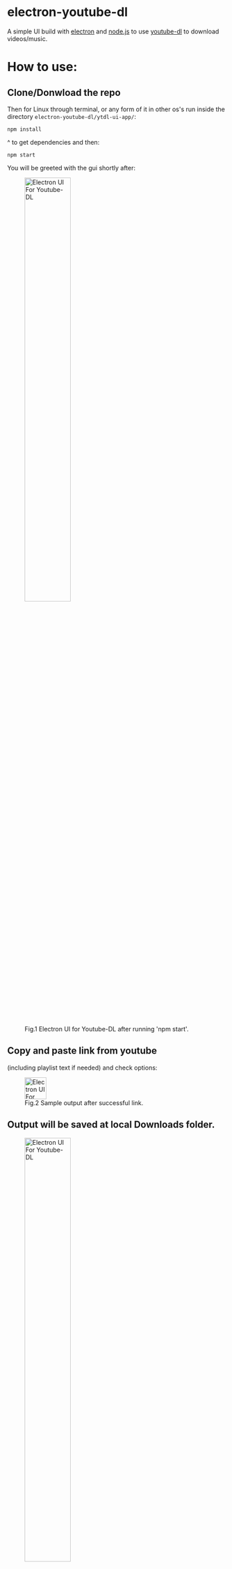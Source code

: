 # electron-youtube-dl
A simple UI build with [electron](https://www.electronjs.org/apps) and [node.js](https://nodejs.org/en/) to use [youtube-dl](https://github.com/ytdl-org/youtube-dl/) to download videos/music.

# How to use:
## Clone/Donwload the repo

Then for Linux through terminal, or any form of it in other os's run inside the directory ```electron-youtube-dl/ytdl-ui-app/```: 

```
npm install
```
^ to get dependencies
and then:
```
npm start
```

You will be greeted with the gui shortly after:

<figure>
  <img src="https://github.com/AlbesK/simple-ytdl-ui/blob/master/images/starting_ui.png" alt="Electron UI For Youtube-DL" style="width:50%">
  <figcaption>Fig.1 Electron UI for Youtube-DL after running 'npm start'.</figcaption>
</figure>

## Copy and paste link from youtube 

(including playlist text if needed) and check options:

<figure>
  <img src="https://github.com/AlbesK/simple-ytdl-ui/blob/master/images/mp3_input_example_2.png" alt="Electron UI For Youtube-DL" style="width:50">
  <figcaption>Fig.2 Sample output after successful link.</figcaption>
</figure>

## Output will be saved at local Downloads folder.
<figure>
  <img src="https://github.com/AlbesK/simple-ytdl-ui/blob/master/images/output_1.png" alt="Electron UI For Youtube-DL" style="width:50%">
  <figcaption>Fig.3 Sample Output Folder.</figcaption>
</figure>

<figure>
  <img src="https://github.com/AlbesK/simple-ytdl-ui/blob/master/images/output_2.png" alt="Electron UI For Youtube-DL" style="width:50%">
  <figcaption>Fig.4 Sample download.</figcaption>
</figure>

# Notes:

You need to have the following installed already:  

<ul>
  <li>youtube-dl (for <b>python3</b>, through <b>pip3</b>) - Update once in a while as well.</li>
  <li>node.js</li>
</ul>  

# Release builds

This was tested on Ubuntu 18.04. It already has [electron packager](https://github.com/electron/electron-packager) and can be used directly to make builds through ```npm run package-os``` where os is linux, win, or mac (the commands are in ```package.json```). <i>But</i> the icon/logo is still not resolved for now.

Will update when I feel I want new features, or to automate more processes, and lastly, of course feel free to fork it and play yourself! 

I learned a lot building this app, from main/index.js (main UI/back-end) to render.js (client) calls through ipc to communicate asynchronously from a renderer process to the main processes, security policy calling python to even simple string formatting in javascript.

# Motivation
I like the idea of cross platform apps using web-languages inspired UI and and
another language in the back not just JavaScript. The idea here is building 
for my mvp a simple UI in HTML5, CSS, JavaScript to extend the command line
interface of the youtube-dl open source project. 

It should be noted this will be done only for personal use, and I do not condone any mass downloads of videos/music for redistribution! 
(i.e. by using this to download songs which you then share with friends. This
is strictly for personal use!!)

If I make the repo public in the future to showcase web/other backened integration
will do so only by changing the license or making clear that whoever uses this app should use it for himself and not for re-selling/resharing the downloaded content.

# Github
I have used version control before but thought it would be nice to start again  a
project here rather than just edit the same folders and learn more through practice.

# Branches
For now I will use 2 branches. Another one called ```draft``` along ```master```. ```draft``` as the name states will be used on most changes I would like to explore, and then would push them to 'master' when its in working order.
